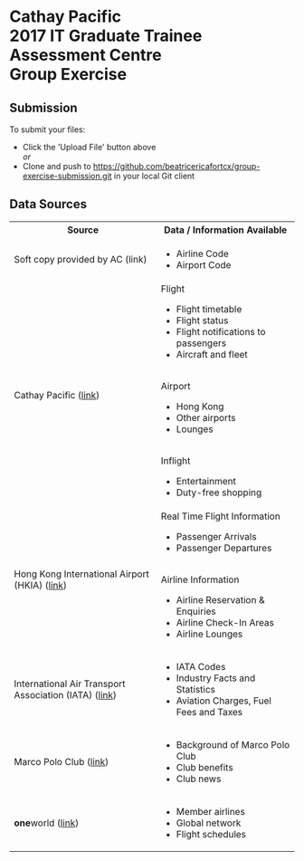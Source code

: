 # Cathay Pacific <br/>2017 IT Graduate Trainee Assessment Centre <br/>Group Exercise


## Submission
To submit your files:
- Click the 'Upload File' button above
<br/>*or* 
- Clone and push to https://github.com/beatricericafortcx/group-exercise-submission.git in your local Git client

## Data Sources

<table>
  <tbody>
    <!-- Row -->
    <tr>
      <th>Source</th>
      <th>Data / Information Available</th>
    </tr>
    <!-- Row -->
    <tr>
      <td>Soft copy provided by AC (link)</td>
      <td>
        <ul>
          <li>Airline Code</li>
          <li>Airport Code</li>
        </ul>
      </td>
    </tr>
    <!-- Row -->
    <tr>
    <td>Cathay Pacific (<a href='www.cathay pacific.com'>link</a>)</td>
      <td>
        Flight
        <ul>
          <li>Flight timetable</li>
          <li>Flight status</li>
          <li>Flight notifications to passengers</li>
          <li>Aircraft and fleet</li>
        </ul>
        <br/>
        Airport
        <ul>
          <li>Hong Kong</li>
          <li>Other airports</li>
          <li>Lounges</li>
        </ul>
        <br/>
        Inflight
        <ul>
          <li>Entertainment</li>
          <li>Duty-free shopping</li>
        </ul>
      </td>
    </tr>  
    <!-- Row -->
    <tr>
    <td>Hong Kong International Airport (HKIA) (<a href='http://www.hongkongairport.com/'>link</a>)</td>
      <td>
        Real Time Flight Information
        <ul>
          <li>Passenger Arrivals</li>
          <li>Passenger Departures</li>
        </ul>
        <br/>
        Airline Information
        <ul>
          <li>Airline Reservation &AMP; Enquiries</li>
          <li>Airline Check-In Areas</li>
          <li>Airline Lounges</li>
        </ul>
      </td>
    </tr>
    <!-- Row -->
    <tr>
    <td>International Air Transport Association (IATA) (<a href='http://www.iata.org '>link</a>)</td>
      <td>
        <ul>
          <li>IATA Codes</li>
          <li>Industry Facts and Statistics</li>
          <li>Aviation Charges, Fuel Fees and Taxes</li>
        </ul>
      </td>
    </tr>
     <!-- Row -->
    <tr>
    <td>Marco Polo Club (<a href='https://www.cathaypacific.com/cx/en_HK/frequent-flyers/about-the-club/introduction.html'>link</a>)</td>
      <td>
        <ul>
          <li>Background of Marco Polo Club</li>
          <li>Club benefits</li>
          <li>Club news</li>
        </ul>
      </td>
    </tr>
    <!-- Row -->
    <tr>
    <td><b>one</b>world (<a href='https://www.oneworld.com/member-airlines/overview'>link</a>)</td>
      <td>
        <ul>
          <li>Member airlines</li>
          <li>Global network</li>
          <li>Flight schedules</li>
        </ul>
      </td>
    </tr>
  </tbody>
</table>
